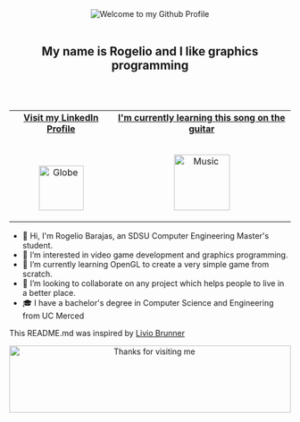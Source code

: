 <!-- "Hero" Header -->
<div align="center">
  <img src="https://github.com/BrunnerLivio/brunnerlivio/blob/master/images/welcome.png?raw=true" style="max-width: 100%;" alt="Welcome to my Github Profile" />
  <br />
  <br />
  <h2>My name is Rogelio and I like graphics programming</h2>
  <br />
  <br />
</div>

<!-- Social -->
<table width="100%" align="center">
<tr>
<td align="center">
<a href="https://www.linkedin.com/in/rogelio-barajas-799475169/">
<strong>Visit my LinkedIn Profile </strong>
<br />
<br />
<br />

<p>

<img alt="Globe" height="80" src="https://github.com/BrunnerLivio/brunnerlivio/blob/master/images/globe.gif">
</a>
</p>

</td>


<td align="center">
<a href="https://www.youtube.com/watch?v=e653b_fBb-M">
<strong>I'm currently learning this song on the guitar</strong>
<br />
<br />


<p>
<img height="100" alt="Music" src="https://github.com/BrunnerLivio/brunnerlivio/blob/master/images/music.gif"> 
</a>
</p>

</td>
</tr>
</table>

<!-- Markdown Here -->

- 👋 Hi, I'm Rogelio Barajas, an SDSU Computer Engineering Master's student.
- 👀 I’m interested in video game development and graphics programming.
- 🌱 I’m currently learning OpenGL to create a very simple game from scratch.
- 💞️ I’m looking to collaborate on any project which helps people to live in a better place.
- 🎓 I have a bachelor's degree in Computer Science and Engineering from UC Merced

<!-- Reference -->
This README.md was inspired by [Livio Brunner](https://github.com/BrunnerLivio)

<!-- Footer -->

<div align="center">

<img height="120" alt="Thanks for visiting me" width="100%" src="https://raw.githubusercontent.com/BrunnerLivio/brunnerlivio/master/images/marquee.svg" />
<br />

<!---
rooja13/rooja13 is a ✨ special ✨ repository because its `README.md` (this file) appears on your GitHub profile.
You can click the Preview link to take a look at your changes.
--->
